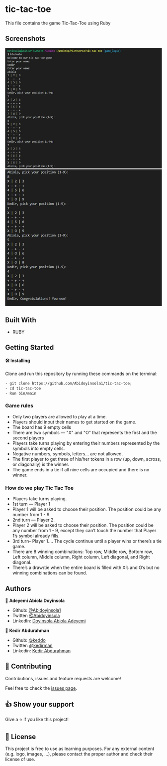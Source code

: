 # tic-tac-toe
This file contains the game Tic-Tac-Toe using Ruby

## Screenshots
![screenshot](./Screenshot.JPG)
![screenshot](./Screenshot_1.JPG)

## Built With

- RUBY

## Getting Started

#### 🛠 Installing

Clone and run this repository by running these commands on the terminal:

```
- git clone https://github.com/Abidoyinsola1/tic-tac-toe;
- cd tic-tac-toe
- Run bin/main
```

### Game rules

- Only two players are allowed to play at a time.
- Players should input their names to get started on the game.
- The board has 9 empty cells
- There are two symbols — "X" and "O" that represents the first and the second players
- Players take turns playing by entering their numbers represented by the symbols into empty cells.
- Negative numbers, symbols, letters... are not allowed.
- The first player to get three of his/her tokens in a row (up, down, across, or diagonally) is the winner.
- The game ends in a tie if all nine cells are occupied and there is no winner.

### How do we play Tic Tac Toe

- Players take turns playing.
- 1st turn — Player 1
- Player 1 will be asked to choose their position. The position could be any number from 1 - 9.
- 2nd turn — Player 2.
- Player 2 will be asked to choose their position. The position could be any number from 1 - 9, except they can’t touch the number that Player 1’s symbol already fills.
- 3rd turn- Player 1…. The cycle continue until a player wins or there’s a tie game.
- There are 8 winning combinations: Top row, Middle row, Bottom row, Left column, Middle column, Right column, Left diagonal, and Right diagonal.
- There’s a draw/tie when the entire board is filled with X’s and O’s but no winning combinations can be found.

## Authors

👤 **Adeyemi Abiola Doyinsola**

- Github: [@Abidoyinsola1](https://github.com/Abidoyinsola1)
- Twitter: [@Abidoyinsola](https://twitter.com/abidoyinsola)
- LinkedIn: [Doyinsola Abiola Adeyemi](https://www.linkedin.com/in/doyinsola-adeyemi)

👤 **Kedir Abdurahman**
- Github: [@keddo](https://github.com/keddo)
- Twitter: [@kedirman](https://twitter.com/kedirman)
- Linkedin: [Kedir Abdurahman](https://linkedin.com/in/kedirabdurahman/)

## 🤝 Contributing

Contributions, issues and feature requests are welcome!

Feel free to check the [issues page](https://github.com/luciano-ilha/Tic-Tac-Toe/issues).

## 👍 Show your support

Give a ⭐️ if you like this project!

## 📝 License

This project is free to use as learning purposes. For any external content (e.g. logo, images, ...), please contact the proper author and check their license of use.